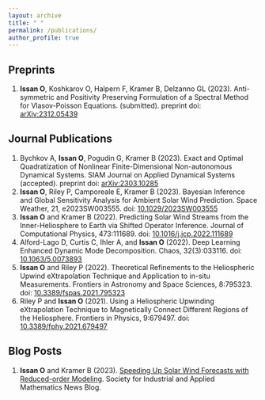 ```yaml
---
layout: archive
title: " "
permalink: /publications/
author_profile: true
---
```

## Preprints
1. **Issan O**, Koshkarov O, Halpern F, Kramer B, Delzanno GL (2023). Anti-symmetric and Positivity Preserving Formulation of a Spectral Method for Vlasov-Poisson Equations. (submitted). preprint doi: [arXiv:2312.05439](https://arxiv.org/abs/2312.05439)

## Journal Publications 
1. Bychkov A, **Issan O**, Pogudin G, Kramer B (2023). Exact and Optimal Quadratization of Nonlinear Finite-Dimensional Non-autonomous Dynamical Systems. SIAM Journal on Applied Dynamical Systems (accepted). preprint doi: [arXiv:2303.10285](https://arxiv.org/abs/2303.10285)
2. **Issan O**, Riley P, Camporeale E, Kramer B (2023). Bayesian Inference and Global Sensitivity Analysis for Ambient Solar Wind Prediction. Space Weather, 21, e2023SW003555. doi: [10.1029/2023SW003555](https://agupubs.onlinelibrary.wiley.com/doi/10.1029/2023SW003555)
3. **Issan O** and Kramer B (2022). Predicting Solar Wind Streams from the Inner-Heliosphere to Earth via Shifted Operator Inference. Journal of Computational Physics, 473:111689. doi: [10.1016/j.jcp.2022.111689](https://www.sciencedirect.com/science/article/pii/S0021999122007525#!)
4. Alford-Lago D, Curtis C, Ihler A, and **Issan O** (2022). Deep Learning Enhanced Dynamic Mode Decomposition. Chaos, 32(3):033116. doi: [10.1063/5.0073893](https://pubs.aip.org/aip/cha/article/32/3/033116/2835753/Deep-learning-enhanced-dynamic-mode-decomposition)
5. **Issan O** and Riley P (2022). Theoretical Refinements to the Heliospheric Upwind eXtrapolation Technique and Application to in-situ Measurements. Frontiers in Astronomy and Space Sciences, 8:795323. doi: [10.3389/fspas.2021.795323](https://www.frontiersin.org/articles/10.3389/fspas.2021.795323/full)
6. Riley P and **Issan O** (2021). Using a Heliospheric Upwinding eXtrapolation Technique to Magnetically Connect Different Regions of the Heliosphere. Frontiers in Physics, 9:679497. doi: [10.3389/fphy.2021.679497](https://www.frontiersin.org/articles/10.3389/fphy.2021.679497/full)


## Blog Posts
1. **Issan O** and Kramer B (2023). [Speeding Up Solar Wind Forecasts with Reduced-order Modeling](https://sinews.siam.org/Details-Page/speeding-up-solar-wind-forecasts-with-reduced-order-modeling). Society for Industrial and Applied Mathematics News Blog. 